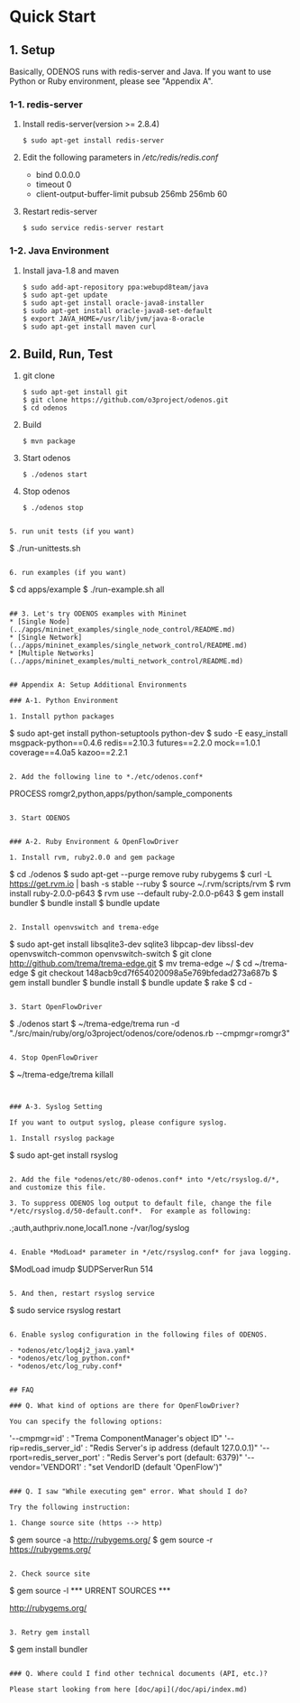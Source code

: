 # Quick Start

## 1. Setup

Basically, ODENOS runs with redis-server and Java. If you want to use
Python or Ruby environment, please see "Appendix A".

### 1-1. redis-server

1. Install redis-server(version >= 2.8.4)

   ```
   $ sudo apt-get install redis-server
   ```

2. Edit the following parameters in */etc/redis/redis.conf*
   * bind 0.0.0.0
   * timeout 0
   * client-output-buffer-limit pubsub 256mb 256mb 60

3. Restart redis-server

   ```
   $ sudo service redis-server restart
   ```

### 1-2. Java Environment

1. Install java-1.8 and maven

   ```
   $ sudo add-apt-repository ppa:webupd8team/java
   $ sudo apt-get update
   $ sudo apt-get install oracle-java8-installer
   $ sudo apt-get install oracle-java8-set-default
   $ export JAVA_HOME=/usr/lib/jvm/java-8-oracle
   $ sudo apt-get install maven curl
   ```

## 2. Build, Run, Test

1. git clone

   ```
   $ sudo apt-get install git 
   $ git clone https://github.com/o3project/odenos.git
   $ cd odenos
   ```

2. Build

   ```
   $ mvn package
   ```

3. Start odenos

   ```
   $ ./odenos start
   ```

4. Stop odenos

   ```
   $ ./odenos stop
  ```

5. run unit tests (if you want)

   ```
   $ ./run-unittests.sh
   ```

6. run examples (if you want)

   ```
   $ cd apps/example
   $ ./run-example.sh all
   ```

## 3. Let's try ODENOS examples with Mininet
* [Single Node](../apps/mininet_examples/single_node_control/README.md)
* [Single Network](../apps/mininet_examples/single_network_control/README.md)
* [Multiple Networks](../apps/mininet_examples/multi_network_control/README.md)


## Appendix A: Setup Additional Environments

### A-1. Python Environment

1. Install python packages

   ```
   $ sudo apt-get install python-setuptools python-dev
   $ sudo -E easy_install msgpack-python==0.4.6 redis==2.10.3 futures==2.2.0 mock==1.0.1 coverage==4.0a5 kazoo==2.2.1
   ```

2. Add the following line to *./etc/odenos.conf*

   ```
   PROCESS romgr2,python,apps/python/sample_components
   ```

3. Start ODENOS


### A-2. Ruby Environment & OpenFlowDriver

1. Install rvm, ruby2.0.0 and gem package

   ```
   $ cd ./odenos
   $ sudo apt-get --purge remove ruby rubygems
   $ curl -L https://get.rvm.io | bash -s stable --ruby
   $ source ~/.rvm/scripts/rvm
   $ rvm install ruby-2.0.0-p643
   $ rvm use --default ruby-2.0.0-p643
   $ gem install bundler
   $ bundle install
   $ bundle update
   ```

2. Install openvswitch and trema-edge

   ```
   $ sudo apt-get install libsqlite3-dev sqlite3 libpcap-dev libssl-dev openvswitch-common openvswitch-switch
   $ git clone http://github.com/trema/trema-edge.git
   $ mv trema-edge ~/
   $ cd ~/trema-edge
   $ git checkout 148acb9cd7f654020098a5e769bfedad273a687b
   $ gem install bundler
   $ bundle install
   $ bundle update
   $ rake
   $ cd -
   ```

3. Start OpenFlowDriver

   ```
   $ ./odenos start
   $ ~/trema-edge/trema run -d "./src/main/ruby/org/o3project/odenos/core/odenos.rb --cmpmgr=romgr3"
   ```

4. Stop OpenFlowDriver

   ```
   $ ~/trema-edge/trema killall
   ```


### A-3. Syslog Setting

If you want to output syslog, please configure syslog.

1. Install rsyslog package

   ```
   $ sudo apt-get install rsyslog
   ```

2. Add the file *odenos/etc/80-odenos.conf* into */etc/rsyslog.d/*,
   and customize this file.

3. To suppress ODENOS log output to default file, change the file
   */etc/rsyslog.d/50-default.conf*.  For example as following:

   ```
   *.*;auth,authpriv.none,local1.none -/var/log/syslog
   ```

4. Enable *ModLoad* parameter in */etc/rsyslog.conf* for java logging.

   ```
   $ModLoad imudp
   $UDPServerRun 514
   ```

5. And then, restart rsyslog service

   ```
   $ sudo service rsyslog restart
   ```

6. Enable syslog configuration in the following files of ODENOS.

   - *odenos/etc/log4j2_java.yaml*
   - *odenos/etc/log_python.conf*
   - *odenos/etc/log_ruby.conf*


## FAQ

### Q. What kind of options are there for OpenFlowDriver?

You can specify the following options:

```
'--cmpmgr=id'                 : "Trema ComponentManager's object ID"
'--rip=redis_server_id'       : "Redis Server's ip address (default 127.0.0.1)"
'--rport=redis_server_port'   : "Redis Server's port       (default: 6379)"
'--vendor='VENDOR1'           : "set VendorID              (default 'OpenFlow')"
```

### Q. I saw "While executing gem" error. What should I do?

Try the following instruction:

1. Change source site (https --> http)

   ```
   $ gem source -a http://rubygems.org/
   $ gem source -r https://rubygems.org/
   ```

2. Check source site

   ```
   $ gem source -l
   *** URRENT SOURCES ***
   
   http://rubygems.org/
   ```

3. Retry gem install

   ```
   $ gem install bundler
   ```

### Q. Where could I find other technical documents (API, etc.)?

Please start looking from here [doc/api](/doc/api/index.md)
